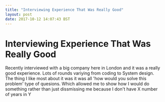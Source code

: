 ```yaml
---
title: "Interviewing Experience That Was Really Good"
layout: post
date: 2017-10-12 14:07:43 BST
---
```


# Interviewing Experience That Was Really Good
Recently interviewed with a big company here in London and it was a really good experience. Lots of rounds variying from coding to System design. The thing I like most about it was it was all 'how would you solve this problem' type of quesions. Which allowed me to show how I would do something rather than just dissmissing me because I don't have X number of years in Y
